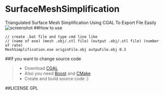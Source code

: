 # SurfaceMeshSimplification
Triangulated Surface Mesh Simplification Using CGAL To Export File Easily
![screenshot](https://raw.githubusercontent.com/TyrealGray/SurfaceMeshSimplification/master/bin/SMS.jpg)
##How to use
```
// create .bat file and type cmd line like
// (name of exe) (mesh .obj/.stl file) (output .obj/.stl file) (number of rate)
MeshSimplification.exe originFile.obj outpuFile.obj 0.3
```
##If you want to change source code

> * Download [CGAL](http://www.cgal.org/)
> * Also you need [Boost](http://www.boost.org/) and [CMake](https://cmake.org/)
> * Create and build source code :)

##LICENSE
GPL
